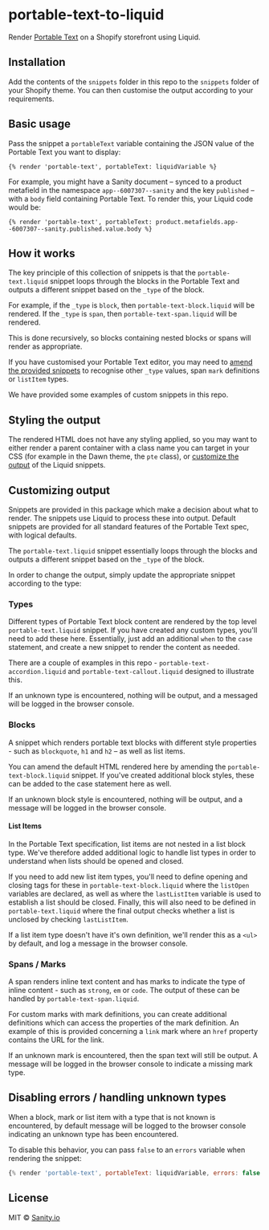 # portable-text-to-liquid

Render [Portable Text](https://portabletext.org/) on a Shopify storefront using Liquid.

## Installation

Add the contents of the `snippets` folder in this repo to the `snippets` folder of your Shopify theme. You can then customise the output according to your requirements.

## Basic usage

Pass the snippet a `portableText` variable containing the JSON value of the Portable Text you want to display:

```liquid
{% render 'portable-text', portableText: liquidVariable %}
```

For example, you might have a Sanity document – synced to a product metafield in the namespace `app--6007307--sanity` and the key `published` – with a `body` field containing Portable Text. To render this, your Liquid code would be:

```liquid
{% render 'portable-text', portableText: product.metafields.app--6007307--sanity.published.value.body %}
```

## How it works

The key principle of this collection of snippets is that the `portable-text.liquid` snippet loops through the blocks in the Portable Text and outputs a different snippet based on the `_type` of the block.

For example, if the `_type` is `block`, then `portable-text-block.liquid` will be rendered. If the `_type` is `span`, then `portable-text-span.liquid` will be rendered.

This is done recursively, so blocks containing nested blocks or spans will render as appropriate.

If you have customised your Portable Text editor, you may need to [amend the provided snippets](#customizing-output) to recognise other `_type` values, span `mark` definitions or `listItem` types.

We have provided some examples of custom snippets in this repo.

## Styling the output

The rendered HTML does not have any styling applied, so you may want to either render a parent container with a class name you can target in your CSS (for example in the Dawn theme, the `pte` class), or [customize the output](#customizing-output) of the Liquid snippets.

## Customizing output

Snippets are provided in this package which make a decision about what to render. The snippets use Liquid to process these into output. Default snippets are provided for all standard features of the Portable Text spec, with logical defaults.

The `portable-text.liquid` snippet essentially loops through the blocks and outputs a different snippet based on the `_type` of the block.

In order to change the output, simply update the appropriate snippet according to the type:

### Types

Different types of Portable Text block content are rendered by the top level `portable-text.liquid` snippet. If you have created any custom types, you'll need to add these here. Essentially, just add an additional `when` to the `case` statement, and create a new snippet to render the content as needed.

There are a couple of examples in this repo - `portable-text-accordion.liquid` and `portable-text-callout.liquid` designed to illustrate this.

If an unknown type is encountered, nothing will be output, and a messaged will be logged in the browser console.

### Blocks

A snippet which renders portable text blocks with different style properties - such as `blockquote`, `h1` and `h2` – as well as list items.

You can amend the default HTML rendered here by amending the `portable-text-block.liquid` snippet. If you've created additional block styles, these can be added to the case statement here as well.

If an unknown block style is encountered, nothing will be output, and a message will be logged in the browser console.

#### List Items

In the Portable Text specification, list items are not nested in a list block type. We've therefore added additional logic to handle list types in order to understand when lists should be opened and closed.

If you need to add new list item types, you'll need to define opening and closing tags for these in `portable-text-block.liquid` where the `listOpen` variables are declared, as well as where the `lastListItem` variable is used to establish a list should be closed. Finally, this will also need to be defined in `portable-text.liquid` where the final output checks whether a list is unclosed by checking `lastListItem`.

If a list item type doesn't have it's own definition, we'll render this as a `<ul>` by default, and log a message in the browser console.

### Spans / Marks

A span renders inline text content and has marks to indicate the type of inline content - such as `strong`, `em` or `code`. The output of these can be handled by `portable-text-span.liquid`.

For custom marks with mark definitions, you can create additional definitions which can access the properties of the mark definition. An example of this is provided concerning a `link` mark where an `href` property contains the URL for the link.

If an unknown mark is encountered, then the span text will still be output. A message will be logged in the browser console to indicate a missing mark type.

## Disabling errors / handling unknown types

When a block, mark or list item with a type that is not known is encountered, by default message will be logged to the browser console indicating an unknown type has been encountered.

To disable this behavior, you can pass `false` to an `errors` variable when rendering the snippet:

```jsx
{% render 'portable-text', portableText: liquidVariable, errors: false %}
```

## License

MIT © [Sanity.io](https://www.sanity.io/)